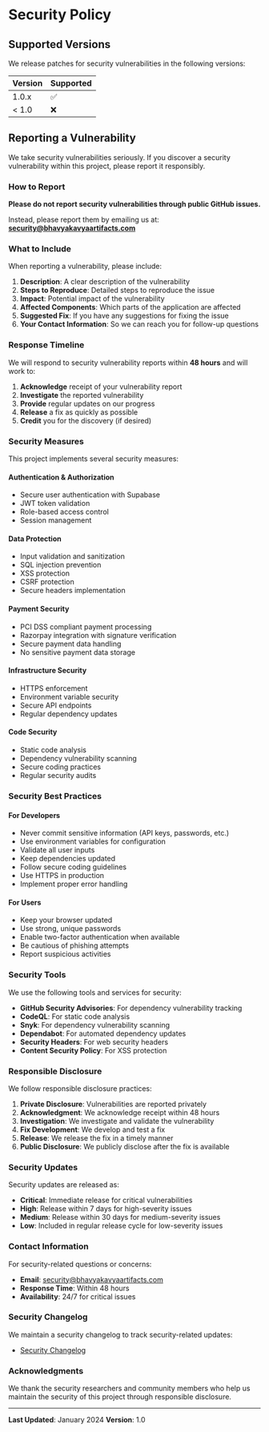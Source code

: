 # Security Policy

## Supported Versions

We release patches for security vulnerabilities in the following versions:

| Version | Supported          |
| ------- | ------------------ |
| 1.0.x   | :white_check_mark: |
| < 1.0   | :x:                |

## Reporting a Vulnerability

We take security vulnerabilities seriously. If you discover a security vulnerability within this project, please report it responsibly.

### How to Report

**Please do not report security vulnerabilities through public GitHub issues.**

Instead, please report them by emailing us at: **security@bhavyakavyaartifacts.com**

### What to Include

When reporting a vulnerability, please include:

1. **Description**: A clear description of the vulnerability
2. **Steps to Reproduce**: Detailed steps to reproduce the issue
3. **Impact**: Potential impact of the vulnerability
4. **Affected Components**: Which parts of the application are affected
5. **Suggested Fix**: If you have any suggestions for fixing the issue
6. **Your Contact Information**: So we can reach you for follow-up questions

### Response Timeline

We will respond to security vulnerability reports within **48 hours** and will work to:

1. **Acknowledge** receipt of your vulnerability report
2. **Investigate** the reported vulnerability
3. **Provide** regular updates on our progress
4. **Release** a fix as quickly as possible
5. **Credit** you for the discovery (if desired)

### Security Measures

This project implements several security measures:

#### Authentication & Authorization
- Secure user authentication with Supabase
- JWT token validation
- Role-based access control
- Session management

#### Data Protection
- Input validation and sanitization
- SQL injection prevention
- XSS protection
- CSRF protection
- Secure headers implementation

#### Payment Security
- PCI DSS compliant payment processing
- Razorpay integration with signature verification
- Secure payment data handling
- No sensitive payment data storage

#### Infrastructure Security
- HTTPS enforcement
- Environment variable security
- Secure API endpoints
- Regular dependency updates

#### Code Security
- Static code analysis
- Dependency vulnerability scanning
- Secure coding practices
- Regular security audits

### Security Best Practices

#### For Developers
- Never commit sensitive information (API keys, passwords, etc.)
- Use environment variables for configuration
- Validate all user inputs
- Keep dependencies updated
- Follow secure coding guidelines
- Use HTTPS in production
- Implement proper error handling

#### For Users
- Keep your browser updated
- Use strong, unique passwords
- Enable two-factor authentication when available
- Be cautious of phishing attempts
- Report suspicious activities

### Security Tools

We use the following tools and services for security:

- **GitHub Security Advisories**: For dependency vulnerability tracking
- **CodeQL**: For static code analysis
- **Snyk**: For dependency vulnerability scanning
- **Dependabot**: For automated dependency updates
- **Security Headers**: For web security headers
- **Content Security Policy**: For XSS protection

### Responsible Disclosure

We follow responsible disclosure practices:

1. **Private Disclosure**: Vulnerabilities are reported privately
2. **Acknowledgment**: We acknowledge receipt within 48 hours
3. **Investigation**: We investigate and validate the vulnerability
4. **Fix Development**: We develop and test a fix
5. **Release**: We release the fix in a timely manner
6. **Public Disclosure**: We publicly disclose after the fix is available

### Security Updates

Security updates are released as:

- **Critical**: Immediate release for critical vulnerabilities
- **High**: Release within 7 days for high-severity issues
- **Medium**: Release within 30 days for medium-severity issues
- **Low**: Included in regular release cycle for low-severity issues

### Contact Information

For security-related questions or concerns:

- **Email**: security@bhavyakavyaartifacts.com
- **Response Time**: Within 48 hours
- **Availability**: 24/7 for critical issues

### Security Changelog

We maintain a security changelog to track security-related updates:

- [Security Changelog](SECURITY_CHANGELOG.md)

### Acknowledgments

We thank the security researchers and community members who help us maintain the security of this project through responsible disclosure.

---

**Last Updated**: January 2024
**Version**: 1.0
